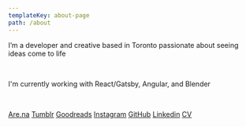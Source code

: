 ```yaml
---
templateKey: about-page
path: /about
---
```

I’m a developer and creative based in Toronto passionate about seeing ideas come to life

<br/>

I'm currently working with React/Gatsby, Angular, and Blender 

<br/>

[Are.na](Http://are.na/tiffany-bouchard)
[Tumblr](http://cakebagel.tumblr.com)
[Goodreads](https://goodreads.com/user/show/135943497-tiffany-bouchard) [](HTTPS://linkedin.com/in/tiffanybouchard)
[Instagram](Http://Instagram.com/tiffbouchard)
[GitHub](HTTPS://github.com/tiffbouchard)
[Linkedin](HTTPS://linkedin.com/in/tiffanybouchard)
[CV](https://indd.adobe.com/view/2ac36af3-2482-4c04-b99a-5622bebffd5a)